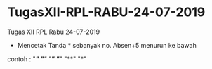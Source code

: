 # TugasXII-RPL-RABU-24-07-2019
Tugas XII RPL Rabu 24-07-2019
- Mencetak Tanda * sebanyak no. Absen+5 menurun ke bawah

contoh :
"******"
"*****"
"****"
"***"
"**"
"*"
